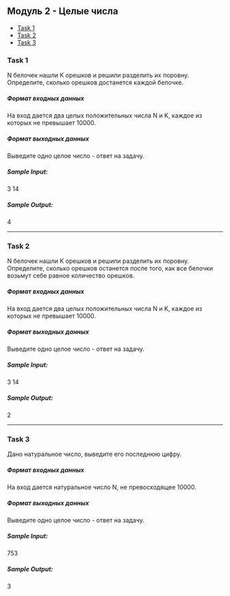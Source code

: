 ## Модуль 2 - Целые числа

* [Task 1](https://github.com/iosdevsx/YandexCpp/blob/master/Module%202/Readme.md#task-1)
* [Task 2](https://github.com/iosdevsx/YandexCpp/blob/master/Module%202/Readme.md#task-2)
* [Task 3](https://github.com/iosdevsx/YandexCpp/blob/master/Module%202/Readme.md#task-3)

### Task 1
N белочек нашли K орешков и решили разделить их поровну. Определите, сколько орешков достанется каждой белочке.

##### Формат входных данных
На вход дается два целых положительных числа N и K, каждое из которых не превышает 10000.
##### Формат выходных данных
Выведите одно целое число - ответ на задачу.

##### Sample Input:
3
14
##### Sample Output:
4
***
### Task 2
N белочек нашли K орешков и решили разделить их поровну. Определите, сколько орешков останется после того, как все белочки возьмут себе равное количество орешков.
##### Формат входных данных
На вход дается два целых положительных числа N и K, каждое из которых не превышает 10000.
##### Формат выходных данных
Выведите одно целое число - ответ на задачу.
##### Sample Input:
3
14
##### Sample Output:
2
***
### Task 3
Дано натуральное число, выведите его последнюю цифру.
##### Формат входных данных
На вход дается натуральное число N, не превосходящее 10000.
##### Формат выходных данных
Выведите одно целое число - ответ на задачу.
##### Sample Input:
753
##### Sample Output:
3
